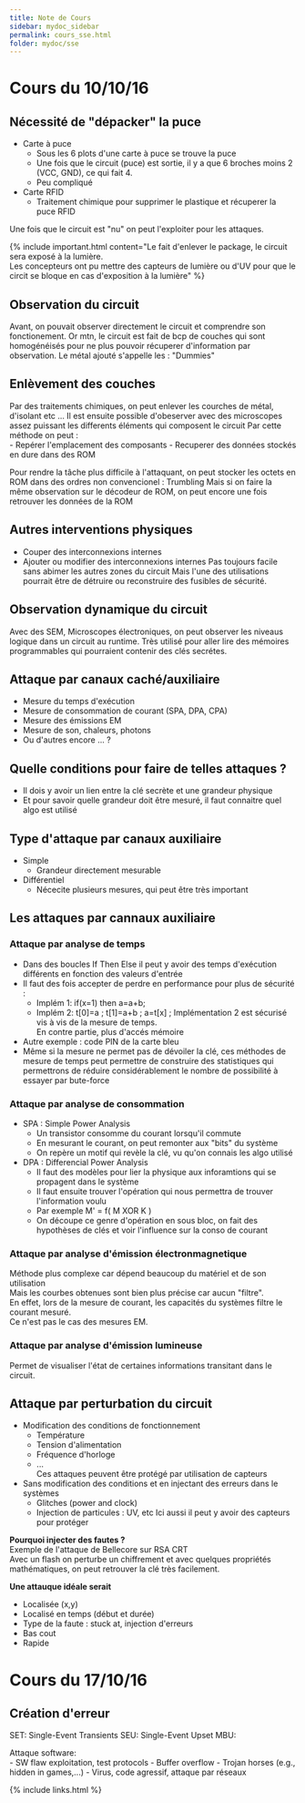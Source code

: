 ```yaml
---
title: Note de Cours
sidebar: mydoc_sidebar
permalink: cours_sse.html
folder: mydoc/sse
---
```


# Cours du 10/10/16

## Nécessité de "dépacker" la puce
* Carte à puce
	- Sous les 6 plots d'une carte à puce se trouve la puce
	- Une fois que le circuit (puce) est sortie, il y a que 6 broches moins 2 (VCC, GND), ce qui fait 4.
	- Peu compliqué 
* Carte RFID
	- Traitement chimique pour supprimer le plastique et récuperer la puce RFID

Une fois que le circuit est "nu" on peut l'exploiter pour les attaques.
	
{% include important.html content="Le fait d'enlever le package, le circuit sera exposé à la lumière.<br/>
Les concepteurs ont pu mettre des capteurs de lumière ou d'UV pour que le circit se bloque en cas d'exposition à la lumière" %}

## Observation du circuit
Avant, on pouvait observer directement le circuit et comprendre son fonctionement.
Or mtn, le circuit est fait de bcp de couches qui sont homogénéisés pour ne plus pouvoir récuperer d'information par observation.
Le métal ajouté s'appelle les : "Dummies"

## Enlèvement des couches
Par des traitements chimiques, on peut enlever les courches de métal, d'isolant etc ...
Il est ensuite possible d'obeserver avec des microscopes assez puissant les differents éléments qui composent le circuit
Par cette méthode on peut :   
	- Repérer l'emplacement des composants
	- Recuperer des données stockés en dure dans des ROM
	
Pour rendre la tâche plus difficile à l'attaquant, on peut stocker les octets en ROM dans des ordres non convencionel : Trumbling
Mais si on faire la même observation sur le décodeur de ROM, on peut encore une fois retrouver les données de la ROM

## Autres interventions physiques

- Couper des interconnexions internes
- Ajouter ou modifier des interconnexions internes
Pas toujours facile sans abimer les autres zones du circuit
Mais l'une des utilisations pourrait être de détruire ou reconstruire des fusibles de sécurité.

## Observation dynamique du circuit
Avec des SEM, Microscopes électroniques, on peut observer les niveaus logique dans un circuit au runtime.
Très utilisé pour aller lire des mémoires programmables qui pourraient contenir des clés secrétes.

## Attaque par canaux caché/auxiliaire

- Mesure du temps d'exécution
- Mesure de consommation de courant (SPA, DPA, CPA)
- Mesure des émissions EM
- Mesure de son, chaleurs, photons
- Ou d'autres encore ... ?

## Quelle conditions pour faire de telles attaques ?

- Il dois y avoir un lien entre la clé secrète et une grandeur physique
- Et pour savoir quelle grandeur doit être mesuré, il faut connaitre quel algo est utilisé

## Type d'attaque par canaux auxiliaire

- Simple 
	- Grandeur directement mesurable 
- Différentiel
	- Nécecite plusieurs mesures, qui peut être très important

## Les attaques par cannaux auxiliaire

### Attaque par analyse de temps

* Dans des boucles If Then Else il peut y avoir des temps d'exécution différents en fonction des valeurs d'entrée
* Il faut des fois accepter de perdre en performance pour plus de sécurité :
	* Implém 1: if(x=1) then a=a+b;
	* Implém 2: t[0]=a ; t[1]=a+b ; a=t[x] ;
	Implémentation 2 est sécurisé vis à vis de la mesure de temps.   
	En contre partie, plus d'accés mémoire
* Autre exemple : code PIN de la carte bleu 
* Même si la mesure ne permet pas de dévoiler la clé, ces méthodes de mesure de temps peut permettre de construire des statistiques qui permettrons de réduire considérablement le nombre de possibilité à essayer par bute-force 

### Attaque par analyse de consommation

* SPA : Simple Power Analysis
	* Un transistor consomme du courant lorsqu'il commute  
	* En mesurant le courant, on peut remonter aux "bits" du système  
	* On repère un motif qui revèle la clé, vu qu'on connais les algo utilisé  
* DPA : Differencial Power Analysis
	* Il faut des modèles pour lier la physique aux inforamtions qui se propagent dans le système  
	* Il faut ensuite trouver l'opération qui nous permettra de trouver l'information voulu  
	* Par exemple M' = f( M XOR K )
	* On découpe ce genre d'opération en sous bloc, on fait des hypothèses de clés et voir l'influence sur la conso de courant

### Attaque par analyse d'émission électronmagnetique

Méthode plus complexe car dépend beaucoup du matériel et de son utilisation  
Mais les courbes obtenues sont bien plus précise car aucun "filtre".   
En effet, lors de la mesure de courant, les capacités du systèmes filtre le courant mesuré.  
Ce n'est pas le cas des mesures EM.

### Attaque par analyse d'émission lumineuse

Permet de visualiser l'état de certaines informations transitant dans le circuit.

## Attaque par perturbation du circuit

* Modification des conditions de fonctionnement
	* Température
	* Tension d'alimentation
	* Fréquence d'horloge
	* ...  
	Ces attaques peuvent être protégé par utilisation de capteurs
* Sans modification des conditions et en injectant des erreurs dans le systèmes
	* Glitches (power and clock)  
	* Injection de particules : UV, etc 
	Ici aussi il peut y avoir des capteurs pour protéger

__Pourquoi injecter des fautes ?__  
Exemple de l'attaque de Bellecore sur RSA CRT  
Avec un flash on perturbe un chiffrement et avec quelques propriétés mathématiques, on peut retrouver la clé très facilement.

__Une attauque idéale serait__  

* Localisée (x,y)
* Localisé en temps (début et durée)
* Type de la faute : stuck at, injection d'erreurs
* Bas cout
* Rapide


# Cours du 17/10/16

## Création d'erreur   
SET: Single-Event Transients 
SEU: Single-Event Upset
MBU: 

Attaque software:   
	- SW flaw exploitation, test protocols
	- Buffer overflow
	- Trojan horses (e.g., hidden in games,...)
	- Virus, code agressif, attaque par réseaux

{% include links.html %}
